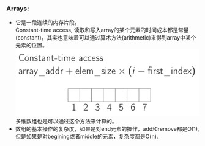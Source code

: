 ### Arrays: 
* 它是一段连续的内存片段。<br>
Constant-time access, 读取和写入array的某个元素的时间成本都是常量(constant)，其实也意味着可以通过算术方法(arithmetic)来得到array中某个元素的位置。
![constant-access](https://github.com/baoqger/Coursera-data-structures-UCSD/blob/master/week1/img/constant-access.png)<br>
多维数组也是可以通过这个方法来计算的。
* 数组的基本操作的复杂度，如果是对end元素的操作，add和remove都是O(1),但是如果是对begining或者middle的元素，复杂度都是O(n). 
